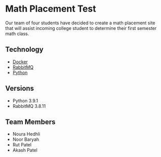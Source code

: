 # Math Placement Test
Our team of four students have decided to create a math placement site that will assist incoming college student to determine their first semester math class.

## Technology
* [Docker](https://www.docker.com/)
* [RabbitMQ](https://www.rabbitmq.com/)
* [Python](https://www.python.org/)

## Versions
* Python 3.9.1
* RabbitMQ 3.8.11

## Team Members
* Noura Hedhli
* Noor Baryah
* Rut Patel
* Akash Patel

